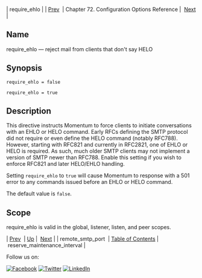| require_ehlo |
| [Prev](conf.ref.remote_smtp_port.php)  | Chapter 72. Configuration Options Reference |  [Next](conf.ref.reserve_maintenance_interval.php) |

<a name="conf.ref.require_ehlo"></a>
## Name

require_ehlo — reject mail from clients that don't say HELO

## Synopsis

`require_ehlo = false`

`require_ehlo = true`

<a name="idp25999440"></a>
## Description

This directive instructs Momentum to force clients to initiate conversations with an EHLO or HELO command. Early RFCs defining the SMTP protocol did not require or even define the HELO command (notably RFC788). However, starting with RFC821 and currently in RFC2821, one of EHLO or HELO is required. As such, much older SMTP clients may not implement a version of SMTP newer than RFC788. Enable this setting if you wish to enforce RFC821 and later HELO/EHLO handling.

Setting `require_ehlo` to `true` will cause Momentum to response with a 501 error to any commands issued before an EHLO or HELO command.

The default value is `false`.

<a name="idp26004112"></a>
## Scope

require_ehlo is valid in the global, listener, listen, and peer scopes.

| [Prev](conf.ref.remote_smtp_port.php)  | [Up](config.options.ref.php) |  [Next](conf.ref.reserve_maintenance_interval.php) |
| remote_smtp_port  | [Table of Contents](index.php) |  reserve_maintenance_interval |

Follow us on:

[![Facebook](https://support.messagesystems.com/images/icon-facebook.png)](http://www.facebook.com/messagesystems) [![Twitter](https://support.messagesystems.com/images/icon-twitter.png)](http://twitter.com/#!/MessageSystems) [![LinkedIn](https://support.messagesystems.com/images/icon-linkedin.png)](http://www.linkedin.com/company/message-systems)